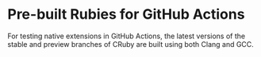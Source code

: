 # Pre-built Rubies for GitHub Actions

For testing native extensions in GitHub Actions, the latest versions of the stable and preview branches of CRuby are built using both Clang and GCC.

